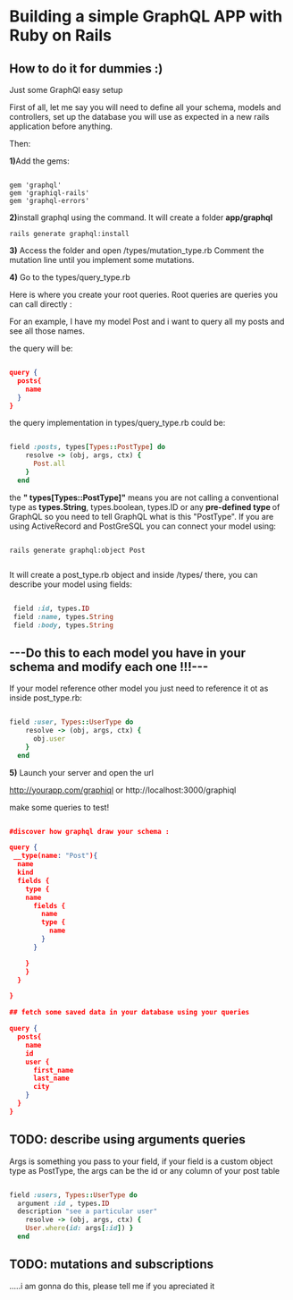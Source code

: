 # Building a simple GraphQL APP with Ruby on Rails

## How to do it for dummies :)

Just some GraphQl easy setup

First of all, let me say you will need to define all your schema, models and controllers, set up the database you will use as expected in a new rails application before anything.

Then:

<b>1)</b>Add the gems:
```gemfile

gem 'graphql'
gem 'graphiql-rails'
gem 'graphql-errors'

```

<b>2)</b>install graphql using the command. It will create a folder <b>app/graphql</b>

```
rails generate graphql:install

```


<b>3)</b> Access the folder and open /types/mutation_type.rb
Comment the mutation line until you implement some mutations.

<b>4)</b> Go to the types/query_type.rb

Here is where you create your root queries. Root queries are queries you can call directly :

For an example, I have my model Post and i want to query all my posts and see all those names.

the query will be:

```json

query {
  posts{
    name
  }
}
```

the query implementation in types/query_type.rb could be:

```#query_type.rb

field :posts, types[Types::PostType] do
    resolve -> (obj, args, ctx) {
      Post.all
    }
  end
```


the <b>" types[Types::PostType]"</b> means you are not calling a conventional type as <b>types.String</b>, types.boolean, types.ID or any <b>pre-defined type </b> of GraphQL so you need to tell GraphQL what is this "PostType". If you are using ActiveRecord and PostGreSQL you can connect your model using:

```

rails generate graphql:object Post


```

It will create a post_type.rb object and inside /types/ there,  you can describe your model using fields:
 ``` #post_type.rb

  field :id, types.ID
  field :name, types.String
  field :body, types.String
```

## ---Do this to each model you have in your schema and modify each one !!!---


 If your model reference other model you just need to reference it ot as inside post_type.rb:

```#post_type.rb

field :user, Types::UserType do
    resolve -> (obj, args, ctx) {
      obj.user
    }
  end
  ```


<b>5)</b> Launch your server and open the url

http://yourapp.com/graphiql or http://localhost:3000/graphiql

make some queries to test!

```json

#discover how graphql draw your schema :

query {
 __type(name: "Post"){
  name
  kind
  fields {
    type {
    name
      fields {
        name
        type {
          name
        }
      }

    }
    }
  }

}

## fetch some saved data in your database using your queries

query {
  posts{
    name
    id
    user {
      first_name
      last_name
      city
    }
  }
}
```



## TODO: describe using arguments queries

Args is something you pass to your field, if your field is a custom object type as PostType, the args can be the id or any column of your post table
```#query_type.rb

field :users, Types::UserType do
  argument :id , types.ID
  description "see a particular user"
    resolve -> (obj, args, ctx) {
    User.where(id: args[:id]) }
  end
```

## TODO: mutations and subscriptions

.....i am gonna do this, please tell me if you apreciated it
